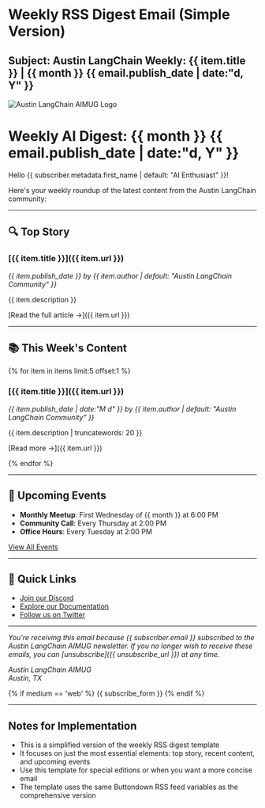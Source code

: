 # Weekly RSS Digest Email (Simple Version)

## Subject: Austin LangChain Weekly: {{ item.title }} | {{ month }} {{ email.publish_date | date:"d, Y" }}

![Austin LangChain AIMUG Logo](https://aimug.org/static/email-assets/logo/austin-langchain-email.png)

# Weekly AI Digest: {{ month }} {{ email.publish_date | date:"d, Y" }}

Hello {{ subscriber.metadata.first_name | default: "AI Enthusiast" }}!

Here's your weekly roundup of the latest content from the Austin LangChain community:

---

## 🔍 Top Story

### [{{ item.title }}]({{ item.url }})
*{{ item.publish_date }} by {{ item.author | default: "Austin LangChain Community" }}*

{{ item.description }}

[Read the full article →]({{ item.url }})

---

## 📚 This Week's Content

{% for item in items limit:5 offset:1 %}
### [{{ item.title }}]({{ item.url }})
*{{ item.publish_date | date:"M d" }} by {{ item.author | default: "Austin LangChain Community" }}*

{{ item.description | truncatewords: 20 }}

[Read more →]({{ item.url }})

{% endfor %}

---

## 📅 Upcoming Events

- **Monthly Meetup**: First Wednesday of {{ month }} at 6:00 PM
- **Community Call**: Every Thursday at 2:00 PM
- **Office Hours**: Every Tuesday at 2:00 PM

[View All Events](https://www.meetup.com/austin-langchain-ai-group/events/)

---

## 🔗 Quick Links

- [Join our Discord](https://discord.gg/JzWgadPFQd)
- [Explore our Documentation](https://aimug.org/docs/)
- [Follow us on Twitter](https://twitter.com/AustinLangChain)

---

*You're receiving this email because {{ subscriber.email }} subscribed to the Austin LangChain AIMUG newsletter. If you no longer wish to receive these emails, you can [unsubscribe]({{ unsubscribe_url }}) at any time.*

*Austin LangChain AIMUG  
Austin, TX*

{% if medium == 'web' %}
{{ subscribe_form }}
{% endif %}

---

## Notes for Implementation

- This is a simplified version of the weekly RSS digest template
- It focuses on just the most essential elements: top story, recent content, and upcoming events
- Use this template for special editions or when you want a more concise email
- The template uses the same Buttondown RSS feed variables as the comprehensive version
